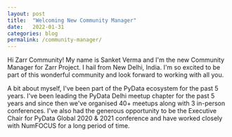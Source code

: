 ```yaml
---
layout: post
title:  "Welcoming New Community Manager"
date:   2022-01-31
categories: blog
permalink: /community-manager/
---
```


Hi Zarr Community! My name is Sanket Verma and I'm the new Community Manager for Zarr Project. I hail from New Delhi, India. I'm so excited to be part of this wonderful
community and look forward to working with all you.

A bit about myself, I've been part of the PyData ecosystem for the past 5 years. I've been leading the PyData Delhi meetup chapter for the past 5 years and since then we've
organised 40+ meetups along with 3 in-person conferences. I've also had the generous opportunity to be the Executive Chair for PyData Global 2020 & 2021 conference and have
worked closely with NumFOCUS for a long period of time.
